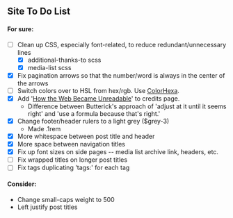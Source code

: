 ## Site To Do List

#### For sure:
- [ ] Clean up CSS, especially font-related, to reduce redundant/unnecessary lines
  - [x] additional-thanks-to scss
  - [x] media-list scss
- [x] Fix pagination arrows so that the number/word is always in the center of the arrows
- [ ] Switch colors over to HSL from hex/rgb. Use [ColorHexa](https://www.colorhexa.com).
- [x] Add '[How the Web Became Unreadable](https://www.wired.com/2016/10/how-the-web-became-unreadable/)' to credits page.
  - Difference between Butterick's approach of 'adjust at it until it seems right' and 'use a formula because that's right.'
- [x] Change footer/header rulers to a light grey ($grey-3)
  - Made .1rem
- [x] More whitespace between post title and header
- [x] More space between navigation titles
- [x] Fix up font sizes on side pages -- media list archive link, headers, etc.
- [ ] Fix wrapped titles on longer post titles
- [ ] Fix tags duplicating 'tags:' for each tag

#### Consider:
* Change small-caps weight to 500
* Left justify post titles